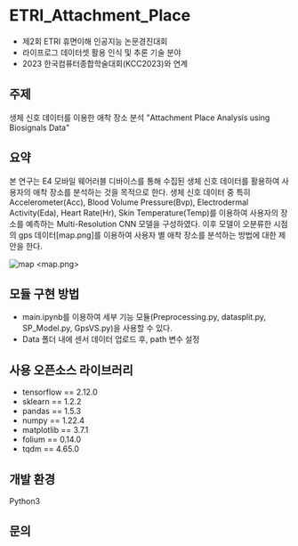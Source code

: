 # ETRI_Attachment_Place

- 제2회 ETRI 휴면이해 인공지능 논문경진대회 
- 라이프로그 데이터셋 활용 인식 및 추론 기술 분야
- 2023 한국컴퓨터종합학술대회(KCC2023)와 연계

## 주제

생체 신호 데이터를 이용한 애착 장소 분석
"Attachment Place Analysis using Biosignals Data"

## 요약
 
 본 연구는 E4 모바일 웨어러블 디바이스를 통해 수집된 생체 신호 데이터를 활용하여 사용자의 애착 장소를 분석하는 것을 목적으로 한다. 생체 신호 데이터 중 특히 Accelerometer(Acc), Blood Volume Pressure(Bvp), Electrodermal Activity(Eda), Heart Rate(Hr), Skin Temperature(Temp)를 이용하여 사용자의 장소를 예측하는 Multi-Resolution CNN 모델을 구성하였다. 이후 모델이 오분류한 시점의 gps 데이터[map.png]를 이용하여 사용자 별 애착 장소를 분석하는 방법에 대한 제안을 한다.

![map](https://user-images.githubusercontent.com/90736934/231823008-a1ca309c-b410-4cbb-844c-450f92a8d44d.png)
<map.png>

## 모듈 구현 방법

- main.ipynb를 이용하여 세부 기능 모듈(Preprocessing.py, datasplit.py, SP_Model.py, GpsVS.py)을 사용할 수 있다.
- Data 폴더 내에 센서 데이터 업로드 후, path 변수 설정

## 사용 오픈소스 라이브러리

- tensorflow == 2.12.0
- sklearn == 1.2.2
- pandas == 1.5.3
- numpy == 1.22.4
- matplotlib == 3.7.1
- folium == 0.14.0
- tqdm == 4.65.0


## 개발 환경
Python3

## 문의
